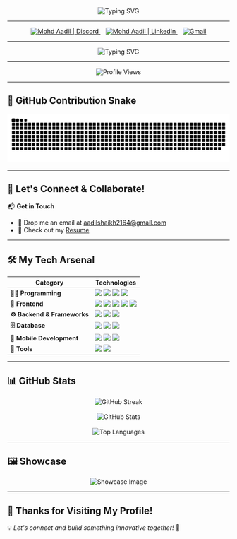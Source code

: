 <div align="center">
  <img src="https://readme-typing-svg.herokuapp.com?font=Poppins&weight=700&size=28&duration=4500&pause=1000&color=0E75B6&width=435&lines=Hello+World%2C+Aadil+here!;Full+Stack+Developer+🚀" alt="Typing SVG">
</div>

---

<div align="center">
  <a href="https://discord.com/users/1015294609041141830" target="_blank">
    <img alt="Mohd Aadil | Discord" width="40" height="40" src="https://skillicons.dev/icons?i=discord" />
  </a>&nbsp;&nbsp; 
  <a href="https://www.linkedin.com/in/aadil0307" target="_blank">
    <img alt="Mohd Aadil | LinkedIn" width="40" height="40" src="https://skillicons.dev/icons?i=linkedin" />
  </a>&nbsp;&nbsp; 
  <a href="mailto:aadilshaikh2164@gmail.com" target="_blank">
    <img alt="Gmail" src="https://skillicons.dev/icons?i=gmail" width="40" height="40"/>
  </a>
</div>

---

<div align="center">
  <img src="https://readme-typing-svg.herokuapp.com?font=Fira+Code&weight=600&size=24&duration=3000&pause=1000&color=FF69B4&center=true&vCenter=true&width=435&lines=Let's+Transform+Ideas;Into+Reality!+✨" alt="Typing SVG" />
</div>

---

<div align="center">
  <img src="https://komarev.com/ghpvc/?username=aadil0307&label=Profile%20views&color=blue&style=flat" alt="Profile Views" />
</div>

---

## 🐍 **GitHub Contribution Snake**
<div align="center">
  <img src="https://raw.githubusercontent.com/platane/snk/output/github-contribution-grid-snake-dark.svg" alt="Snake animation">
</div>

---

## 🤝 **Let's Connect & Collaborate!**  

📬 **Get in Touch**  
- 💌 Drop me an email at [aadilshaikh2164@gmail.com](mailto:aadilshaikh2164@gmail.com)  
- 📄 Check out my [Resume](your-resume-link-here)  

---

## 🛠️ **My Tech Arsenal**  
| **Category**      | **Technologies** |
|------------------|----------------|
| **👨‍💻 Programming** | [<img src="https://skillicons.dev/icons?i=c" width="40">](https://en.cppreference.com/) [<img src="https://skillicons.dev/icons?i=cpp" width="40">](https://en.cppreference.com/) [<img src="https://skillicons.dev/icons?i=java" width="40">](https://docs.oracle.com/en/java/) [<img src="https://skillicons.dev/icons?i=python" width="40">](https://docs.python.org/3/) |
| **🎨 Frontend** | [<img src="https://skillicons.dev/icons?i=html" width="40">](https://developer.mozilla.org/en-US/docs/Web/HTML) [<img src="https://skillicons.dev/icons?i=css" width="40">](https://developer.mozilla.org/en-US/docs/Web/CSS) [<img src="https://skillicons.dev/icons?i=js" width="40">](https://developer.mozilla.org/en-US/docs/Web/JavaScript) [<img src="https://skillicons.dev/icons?i=ts" width="40">](https://www.typescriptlang.org/docs/) [<img src="https://skillicons.dev/icons?i=react" width="40">](https://react.dev/) |
| **⚙️ Backend & Frameworks** | [<img src="https://skillicons.dev/icons?i=nodejs" width="40">](https://nodejs.org/) [<img src="https://skillicons.dev/icons?i=express" width="40">](https://expressjs.com/) [<img src="https://skillicons.dev/icons?i=django" width="40">](https://docs.djangoproject.com/en/stable/) |
| **🗄️ Database** | [<img src="https://skillicons.dev/icons?i=mongodb" width="40">](https://www.mongodb.com/docs/) [<img src="https://skillicons.dev/icons?i=mysql" width="40">](https://dev.mysql.com/doc/) [<img src="https://skillicons.dev/icons?i=firebase" width="40">](https://firebase.google.com/docs) |
| **📱 Mobile Development** | [<img src="https://skillicons.dev/icons?i=flutter" width="40">](https://docs.flutter.dev/) [<img src="https://skillicons.dev/icons?i=react" width="40">](https://reactnative.dev/) [<img src="https://skillicons.dev/icons?i=java" width="40">](https://developer.android.com/docs) |
| **🔧 Tools** | [<img src="https://skillicons.dev/icons?i=vscode" width="40">](https://code.visualstudio.com/docs) [<img src="https://skillicons.dev/icons?i=figma" width="40">](https://www.figma.com/) |

---

## 📊 **GitHub Stats**  
<div align="center">
  <img src="https://github-readme-streak-stats.herokuapp.com/?user=aadil0307&theme=radical&hide_border=true" alt="GitHub Streak">
  <br><br>
  <img src="https://github-readme-stats.vercel.app/api?username=aadil0307&show_icons=true&theme=radical" alt="GitHub Stats">
  <br><br>
  <img src="https://github-readme-stats.vercel.app/api/top-langs/?username=aadil0307&layout=compact&theme=radical" alt="Top Languages">
</div>

---

## 🖼️ **Showcase**  
<div align="center">
  <img src="your-image-link-here" alt="Showcase Image" width="500">
</div>

---

## 🎉 **Thanks for Visiting My Profile!**  
💡 *Let's connect and build something innovative together!* 🚀
